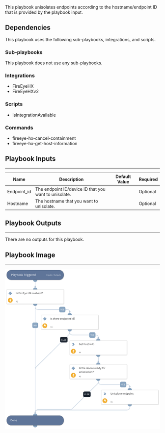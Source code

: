 This playbook unisolates endpoints according to the hostname/endpoint ID that is provided by the playbook input.

## Dependencies

This playbook uses the following sub-playbooks, integrations, and scripts.

### Sub-playbooks

This playbook does not use any sub-playbooks.

### Integrations

* FireEyeHX
* FireEyeHXv2

### Scripts

* IsIntegrationAvailable

### Commands

* fireeye-hx-cancel-containment
* fireeye-hx-get-host-information

## Playbook Inputs

---

| **Name** | **Description** | **Default Value** | **Required** |
| --- | --- | --- | --- |
| Endpoint_id | The endpoint ID/device ID that you want to unisolate. |  | Optional |
| Hostname | The hostname that you want to unisolate. |  | Optional |

## Playbook Outputs

---
There are no outputs for this playbook.

## Playbook Image

---

![FireEye HX - Unisolate Endpoint](../doc_files/FireEye_HX_-_Unisolate_Endpoint.png)
